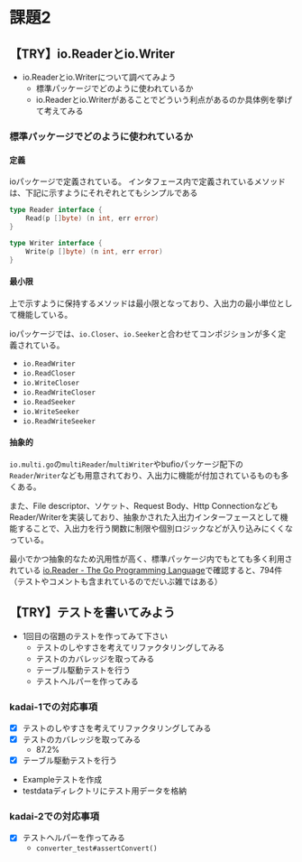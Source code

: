 # 課題2

## 【TRY】io.Readerとio.Writer
* io.Readerとio.Writerについて調べてみよう
    * 標準パッケージでどのように使われているか
    * io.Readerとio.Writerがあることでどういう利点があるのか具体例を挙げて考えてみる

### 標準パッケージでどのように使われているか

#### 定義
ioパッケージで定義されている。
インタフェース内で定義されているメソッドは、下記に示すようにそれぞれとてもシンプルである
``` go
type Reader interface {
    Read(p []byte) (n int, err error)
}
```
``` go
type Writer interface {
	Write(p []byte) (n int, err error)
}
```

#### 最小限
上で示すように保持するメソッドは最小限となっており、入出力の最小単位として機能している。

ioパッケージでは、`io.Closer`、`io.Seeker`と合わせてコンポジションが多く定義されている。

* `io.ReadWriter`
* `io.ReadCloser`
* `io.WriteCloser`
* `io.ReadWriteCloser`
* `io.ReadSeeker`
* `io.WriteSeeker`
* `io.ReadWriteSeeker`

#### 抽象的
`io.multi.go`の`multiReader`/`multiWriter`やbufioパッケージ配下の`Reader`/`Writer`なども用意されており、入出力に機能が付加されているものも多くある。

また、File descriptor、ソケット、Request Body、Http ConnectionなどもReader/Writerを実装しており、抽象かされた入出力インターフェースとして機能することで、入出力を行う関数に制限や個別ロジックなどが入り込みにくくなっている。


最小でかつ抽象的なため汎用性が高く、標準パッケージ内でもとても多く利用されている
[io.Reader - The Go Programming Language](https://golang.org/search?q=io.Reader)で確認すると、794件（テストやコメントも含まれているのでだいぶ雑ではある）


## 【TRY】テストを書いてみよう

* 1回目の宿題のテストを作ってみて下さい
    * テストのしやすさを考えてリファクタリングしてみる
    * テストのカバレッジを取ってみる
    * テーブル駆動テストを行う
    * テストヘルパーを作ってみる

### kadai-1での対応事項
* [x] テストのしやすさを考えてリファクタリングしてみる
* [x] テストのカバレッジを取ってみる
    * 87.2%
* [x] テーブル駆動テストを行う
* Exampleテストを作成
* testdataディレクトリにテスト用データを格納

### kadai-2での対応事項
* [x] テストヘルパーを作ってみる
    * `converter_test#assertConvert()`
